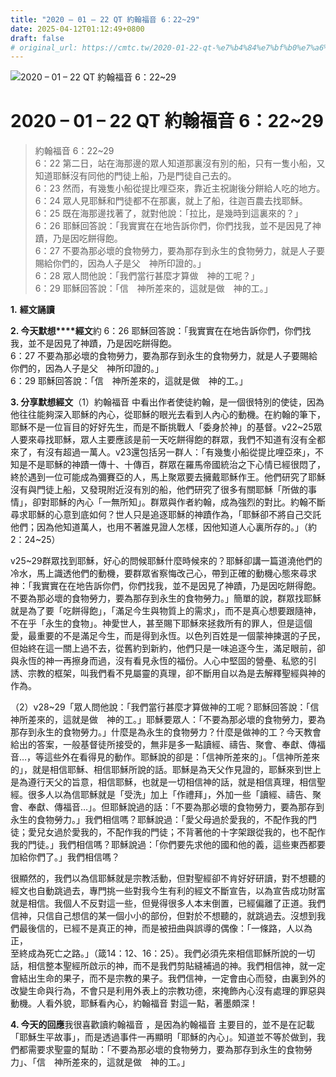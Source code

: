 ```yaml
---
title: "2020 – 01 – 22 QT 約翰福音 6：22~29"
date: 2025-04-12T01:12:49+0800
draft: false
# original_url: https://cmtc.tw/2020-01-22-qt-%e7%b4%84%e7%bf%b0%e7%a6%8f%e9%9f%b3-6%ef%bc%9a2229
---
```


![2020 – 01 – 22 QT 約翰福音 6：22\~29](/images/qt.jpg   "2020 – 01 – 22 QT 約翰福音 6：22\~29")

# 2020 – 01 – 22 QT 約翰福音 6：22\~29

> 約翰福音 6：22\~29  
> 6：22 第二日，站在海那邊的眾人知道那裏沒有別的船，只有一隻小船，又知道耶穌沒有同他的門徒上船，乃是門徒自己去的。  
> 6：23 然而，有幾隻小船從提比哩亞來，靠近主祝謝後分餅給人吃的地方。  
> 6：24 眾人見耶穌和門徒都不在那裏，就上了船，往迦百農去找耶穌。  
> 6：25 既在海那邊找著了，就對他說：「拉比，是幾時到這裏來的？」  
> 6：26 耶穌回答說：「我實實在在地告訴你們，你們找我，並不是因見了神蹟，乃是因吃餅得飽。  
> 6：27 不要為那必壞的食物勞力，要為那存到永生的食物勞力，就是人子要賜給你們的，因為人子是父　神所印證的。」  
> 6：28 眾人問他說：「我們當行甚麼才算做　神的工呢？」  
> 6：29 耶穌回答說：「信　神所差來的，這就是做　神的工。」

**1.** **經文誦讀**

**2. 今天默想****經文**約 6：26 耶穌回答說：「我實實在在地告訴你們，你們找我，並不是因見了神蹟，乃是因吃餅得飽。  
6：27 不要為那必壞的食物勞力，要為那存到永生的食物勞力，就是人子要賜給你們的，因為人子是父　神所印證的。」  
6：29 耶穌回答說：「信　神所差來的，這就是做　神的工。」

**3. 分享默想經文**（1）約翰福音 中看出作者使徒約翰，是一個很特別的使徒，因為他往往能夠深入耶穌的內心，從耶穌的眼光去看到人內心的動機。在約翰的筆下，耶穌不是一位盲目的好好先生，而是不斷挑戰人「委身於神」的基督。v22\~25眾人要來尋找耶穌，眾人主要應該是前一天吃餅得飽的群眾，我們不知道有沒有全都來了，有沒有超過一萬人。v23還包括另一群人：「有幾隻小船從提比哩亞來」，不知是不是耶穌的神蹟一傳十、十傳百，群眾在羅馬帝國統治之下心情已經很悶了，終於遇到一位可能成為彌賽亞的人，馬上聚眾要去擁戴耶穌作王。他們研究了耶穌沒有與門徒上船，又發現附近沒有別的船，他們研究了很多有關耶穌「所做的事情」，卻對耶穌的內心「一無所知」。群眾與作者約翰，成為強烈的對比。約翰不斷尋求耶穌的心意到底如何？世人只是追逐耶穌的神蹟作為，「耶穌卻不將自己交託他們；因為他知道萬人，也用不著誰見證人怎樣，因他知道人心裏所存的。」（約2：24\~25）

v25\~29群眾找到耶穌，好心的問候耶穌什麼時候來的？耶穌卻講一篇道澆他們的冷水，馬上識透他們的動機，要群眾省察悔改己心，帶到正確的動機心態來尋求神：「我實實在在地告訴你們，你們找我，並不是因見了神蹟，乃是因吃餅得飽。不要為那必壞的食物勞力，要為那存到永生的食物勞力。」簡單的說，群眾找耶穌就是為了要「吃餅得飽」，「滿足今生與物質上的需求」，而不是真心想要跟隨神，不在乎「永生的食物」。神愛世人，甚至賜下耶穌來拯救所有的罪人，但是這個愛，最重要的不是滿足今生，而是得到永恆。以色列百姓是一個蒙神揀選的子民，但始終在這一關上過不去，從舊約到新約，他們只是一味追逐今生，滿足眼前，卻與永恆的神一再擦身而過，沒有看見永恆的福份。人心中堅固的營壘、私慾的引誘、宗教的框架，叫我們看不見屬靈的真理，卻不斷用自以為是去解釋聖經與神的作為。

（2）v28\~29「眾人問他說：「我們當行甚麼才算做神的工呢？耶穌回答說：「信　神所差來的，這就是做　神的工。」耶穌要眾人：「不要為那必壞的食物勞力，要為那存到永生的食物勞力。」什麼是為永生的食物勞力？什麼是做神的工？今天教會給出的答案，一般基督徒所接受的，無非是多一點讀經、禱告、聚會、奉獻、傳福音…，等這些外在看得見的動作。耶穌說的卻是：「信神所差來的」。「信神所差來的」，就是相信耶穌、相信耶穌所說的話。耶穌是為天父作見證的，耶穌來到世上是為遵行天父的旨意，相信耶穌，也就是一切相信神的話，就是相信真理，相信聖經。很多人以為信耶穌就是「受洗」加上「作禮拜」，外加一些「讀經、禱告、聚會、奉獻、傳福音…」。但耶穌說過的話：「不要為那必壞的食物勞力，要為那存到永生的食物勞力。」我們相信嗎？耶穌說過：「愛父母過於愛我的，不配作我的門徒；愛兒女過於愛我的，不配作我的門徒；不背著他的十字架跟從我的，也不配作我的門徒。」我們相信嗎？耶穌說過：「你們要先求他的國和他的義，這些東西都要加給你們了。」我們相信嗎？

很顯然的，我們以為信耶穌就是宗教活動，但對聖經卻不肯好好研讀，對不想聽的經文也自動跳過去，專門挑一些對我今生有利的經文不斷宣告，以為宣告成功財富就是相信。我個人不反對這一些，但覺得很多人本末倒置，已經偏離了正道。我們信神，只信自己想信的某一個小小的部份，但對於不想聽的，就跳過去。沒想到我們最後信的，已經不是真正的神，而是被扭曲與誤導的偶像：「一條路，人以為正，  
至終成為死亡之路。」（箴14：12、16：25）。我們必須先來相信耶穌所說的一切話，相信整本聖經所啟示的神，而不是我們剪貼縫補過的神。我們相信神，就一定會結出生命的果子，而不是宗教的果子。我們信神，一定會由心而發，由裏到外的改變生命與行為，不會只是利用外表上的宗教功德，來掩飾內心沒有處理的罪惡與動機。人看外貌，耶穌看內心，約翰福音 對這一點，著墨頗深！

**4. 今天的回應**我很喜歡讀約翰福音 ，是因為約翰福音 主要目的，並不是在記載「耶穌生平故事」，而是透過事件一再顯明「耶穌的內心」。知道並不等於做到，我們都需要求聖靈的幫助：「不要為那必壞的食物勞力，要為那存到永生的食物勞力」、「信　神所差來的，這就是做　神的工。」